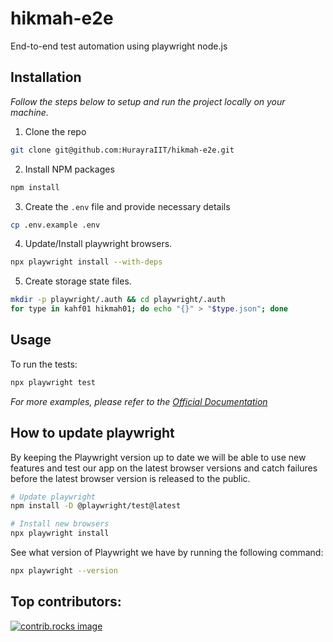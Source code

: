 # hikmah-e2e
End-to-end test automation using playwright node.js

## Installation

_Follow the steps below to setup and run the project locally on your machine._

1. Clone the repo

```sh
git clone git@github.com:HurayraIIT/hikmah-e2e.git
```

2. Install NPM packages

```sh
npm install
```

3. Create the `.env` file and provide necessary details

```sh
cp .env.example .env
```

4. Update/Install playwright browsers.

```sh
npx playwright install --with-deps
```

5. Create storage state files.

```sh
mkdir -p playwright/.auth && cd playwright/.auth
for type in kahf01 hikmah01; do echo "{}" > "$type.json"; done
```

## Usage

To run the tests:

```sh
npx playwright test
```

_For more examples, please refer to the [ Official Documentation](https://playwright.dev)_

## How to update playwright

By keeping the Playwright version up to date we will be able to use new features and test our app on the latest browser versions and catch failures before the latest browser version is released to the public.

```sh
# Update playwright
npm install -D @playwright/test@latest

# Install new browsers
npx playwright install
```

See what version of Playwright we have by running the following command:

```sh
npx playwright --version
```

## Top contributors:

<a href="https://github.com/HurayraIIT/hikmah-e2e/graphs/contributors">
  <img src="https://contrib.rocks/image?repo=HurayraIIT/hikmah-e2e" alt="contrib.rocks image" />
</a>